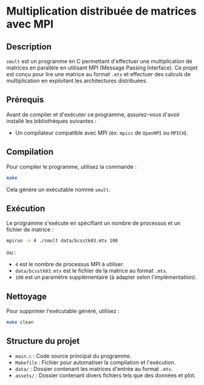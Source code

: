 # Multiplication distribuée de matrices avec MPI

## Description
`smult` est un programme en C permettant d'effectuer une multiplication de matrices en parallèle en utilisant MPI (Message Passing Interface). Ce projet est conçu pour lire une matrice au format `.mtx` et effectuer des calculs de multiplication en exploitant les architectures distribuées.

## Prérequis
Avant de compiler et d'exécuter ce programme, assurez-vous d'avoir installé les bibliothèques suivantes :
- Un compilateur compatible avec MPI (ex: `mpicc` de `OpenMPI` ou `MPICH`).

## Compilation
Pour compiler le programme, utilisez la commande :
```sh
make
```
Cela génère un exécutable nommé `smult`.

## Exécution
Le programme s'exécute en spécifiant un nombre de processus et un fichier de matrice :
```sh
mpirun -n 4 ./smult data/bcsstk03.mtx 100
```
ou :
- `4` est le nombre de processus MPI à utiliser.
- `data/bcsstk03.mtx` est le fichier de la matrice au format `.mtx`.
- `100` est un paramètre supplémentaire (à adapter selon l'implémentation).

## Nettoyage
Pour supprimer l'exécutable généré, utilisez :
```sh
make clean
```

## Structure du projet
- `main.c` : Code source principal du programme.
- `Makefile` : Fichier pour automatiser la compilation et l'exécution.
- `data/` : Dossier contenant les matrices d'entrée au format `.mtx`.
- `assets/` : Dossier contenant divers fichiers tels que des données et plot.

